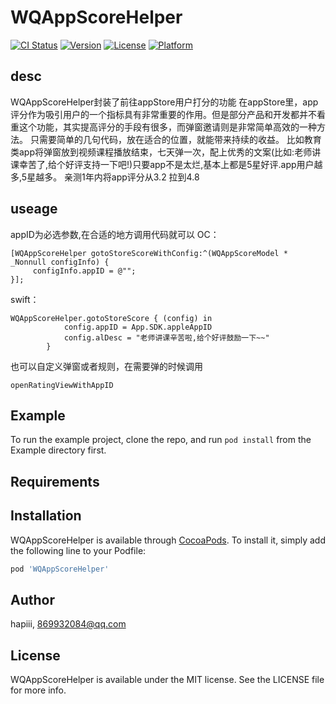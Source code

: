 # WQAppScoreHelper

[![CI Status](https://img.shields.io/travis/hapiii/WQAppScoreHelper.svg?style=flat)](https://travis-ci.org/hapiii/WQAppScoreHelper)
[![Version](https://img.shields.io/cocoapods/v/WQAppScoreHelper.svg?style=flat)](https://cocoapods.org/pods/WQAppScoreHelper)
[![License](https://img.shields.io/cocoapods/l/WQAppScoreHelper.svg?style=flat)](https://cocoapods.org/pods/WQAppScoreHelper)
[![Platform](https://img.shields.io/cocoapods/p/WQAppScoreHelper.svg?style=flat)](https://cocoapods.org/pods/WQAppScoreHelper)

## desc
WQAppScoreHelper封装了前往appStore用户打分的功能
在appStore里，app评分作为吸引用户的一个指标具有非常重要的作用。但是部分产品和开发都并不看重这个功能，其实提高评分的手段有很多，而弹窗邀请则是非常简单高效的一种方法。
只需要简单的几句代码，放在适合的位置，就能带来持续的收益。
比如教育类app将弹窗放到视频课程播放结束，七天弹一次，配上优秀的文案(比如:老师讲课幸苦了,给个好评支持一下吧!)只要app不是太烂,基本上都是5星好评.app用户越多,5星越多。
亲测1年内将app评分从3.2 拉到4.8

## useage
appID为必选参数,在合适的地方调用代码就可以
OC：
```
[WQAppScoreHelper gotoStoreScoreWithConfig:^(WQAppScoreModel * _Nonnull configInfo) {
     configInfo.appID = @"";
}];
```

swift：
```
WQAppScoreHelper.gotoStoreScore { (config) in
            config.appID = App.SDK.appleAppID
            config.alDesc = "老师讲课辛苦啦,给个好评鼓励一下~~"
        }
```
也可以自定义弹窗或者规则，在需要弹的时候调用
```
openRatingViewWithAppID
```

## Example

To run the example project, clone the repo, and run `pod install` from the Example directory first.

## Requirements

## Installation

WQAppScoreHelper is available through [CocoaPods](https://cocoapods.org). To install
it, simply add the following line to your Podfile:

```ruby
pod 'WQAppScoreHelper'
```

## Author

hapiii, 869932084@qq.com

## License

WQAppScoreHelper is available under the MIT license. See the LICENSE file for more info.
